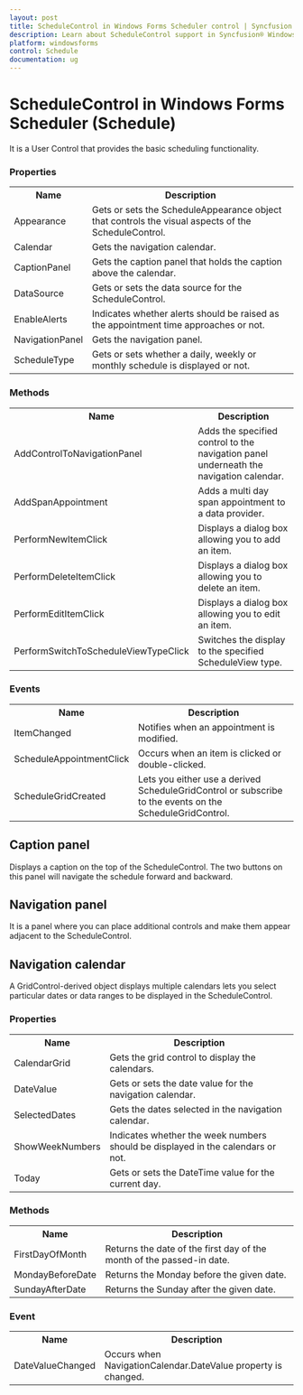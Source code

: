 ```yaml
---
layout: post
title: ScheduleControl in Windows Forms Scheduler control | Syncfusion
description: Learn about ScheduleControl support in Syncfusion® Windows Forms Scheduler (Schedule) control and more details.
platform: windowsforms
control: Schedule
documentation: ug
---
```


# ScheduleControl in Windows Forms Scheduler (Schedule)

It is a User Control that provides the basic scheduling functionality.

### Properties

<table>
<tr>
<th>
Name</th><th>
Description</th></tr>
<tr>
<td>
Appearance</td><td>
Gets or sets the ScheduleAppearance object that controls the visual aspects of the ScheduleControl.</td></tr>
<tr>
<td>
Calendar</td><td>
Gets the navigation calendar.</td></tr>
<tr>
<td>
CaptionPanel</td><td>
Gets the caption panel that holds the caption above the calendar.</td></tr>
<tr>
<td>
DataSource</td><td>
Gets or sets the data source for the ScheduleControl.</td></tr>
<tr>
<td>
EnableAlerts</td><td>
Indicates whether alerts should be raised as the appointment time approaches or not.</td></tr>
<tr>
<td>
NavigationPanel</td><td>
Gets the navigation panel.</td></tr>
<tr>
<td>
ScheduleType</td><td>
Gets or sets whether a daily, weekly or monthly schedule is displayed or not.</td></tr>
</table>

### Methods

<table>
<tr>
<th>
Name</th><th>
Description</th></tr>
<tr>
<td>
AddControlToNavigationPanel</td><td>
Adds the specified control to the navigation panel underneath the navigation calendar.</td></tr>
<tr>
<td>
AddSpanAppointment</td><td>
Adds a multi day span appointment to a data provider.</td></tr>
<tr>
<td>
PerformNewItemClick</td><td>
Displays a dialog box allowing you to add an item.</td></tr>
<tr>
<td>
PerformDeleteItemClick</td><td>
Displays a dialog box allowing you to delete an item.</td></tr>
<tr>
<td>
PerformEditItemClick</td><td>
Displays a dialog box allowing you to edit an item.</td></tr>
<tr>
<td>
PerformSwitchToScheduleViewTypeClick</td><td>
Switches the display to the specified ScheduleView type.</td></tr>
</table>

### Events

<table>
<tr>
<th>
Name</th><th>
Description</th></tr>
<tr>
<td>
ItemChanged</td><td>
Notifies when an appointment is modified.</td></tr>
<tr>
<td>
ScheduleAppointmentClick</td><td>
Occurs when an item is clicked or double-clicked.</td></tr>
<tr>
<td>
ScheduleGridCreated</td><td>
Lets you either use a derived ScheduleGridControl or subscribe to the events on the ScheduleGridControl.</td></tr>
</table>

## Caption panel

Displays a caption on the top of the ScheduleControl. The two buttons on this panel will navigate the schedule forward and backward.

## Navigation panel

It is a panel where you can place additional controls and make them appear adjacent to the ScheduleControl.

## Navigation calendar

A GridControl-derived object displays multiple calendars lets you select particular dates or data ranges to be displayed in the ScheduleControl.

### Properties

<table>
<tr>
<th>
Name</th><th>
Description</th></tr>
<tr>
<td>
CalendarGrid</td><td>
Gets the grid control to display the calendars.</td></tr>
<tr>
<td>
DateValue</td><td>
Gets or sets the date value for the navigation calendar.</td></tr>
<tr>
<td>
SelectedDates</td><td>
Gets the dates selected in the navigation calendar.</td></tr>
<tr>
<td>
ShowWeekNumbers</td><td>
Indicates whether the week numbers should be displayed in the calendars or not.</td></tr>
<tr>
<td>
Today</td><td>
Gets or sets the DateTime value for the current day.</td></tr>
</table>

### Methods

<table>
<tr>
<th>
Name</th><th>
Description</th></tr>
<tr>
<td>
FirstDayOfMonth</td><td>
Returns the date of the first day of the month of the passed-in date.</td></tr>
<tr>
<td>
MondayBeforeDate</td><td>
Returns the Monday before the given date.</td></tr>
<tr>
<td>
SundayAfterDate</td><td>
Returns the Sunday after the given date.</td></tr>
</table>

### Event

<table>
<tr>
<th>
Name</th><th>
Description</th></tr>
<tr>
<td>
DateValueChanged</td><td>
Occurs when NavigationCalendar.DateValue property is changed.</td></tr>
</table>
